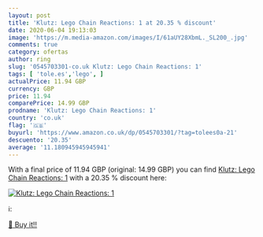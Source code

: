 ```yaml
---
layout: post
title: 'Klutz: Lego Chain Reactions: 1 at 20.35 % discount'
date: 2020-06-04 19:13:03
image: 'https://m.media-amazon.com/images/I/61aUY28XbmL._SL200_.jpg'
comments: true
category: ofertas
author: ring
slug: '0545703301-co.uk Klutz: Lego Chain Reactions: 1'
tags: [ 'tole.es','lego', ]
actualPrice: 11.94 GBP
currency: GBP
price: 11.94
comparePrice: 14.99 GBP
prodname: 'Klutz: Lego Chain Reactions: 1'
country: 'co.uk'
flag: '🇬🇧'
buyurl: 'https://www.amazon.co.uk/dp/0545703301/?tag=tolees0a-21'
descuento: '20.35'
average: '11.180945945945941'
---
```


With a final price of 11.94 GBP (original: 14.99 GBP) you can find [Klutz: Lego Chain Reactions: 1](https://www.amazon.co.uk/dp/0545703301/?tag=tolees0a-21) with a  20.35 % discount here:

[![Klutz: Lego Chain Reactions: 1](https://m.media-amazon.com/images/I/61aUY28XbmL._SL200_.jpg)](https://www.amazon.co.uk/dp/0545703301/?tag=tolees0a-21)

ℹ️:


[🛒 Buy it!!](https://www.amazon.co.uk/dp/0545703301/?tag=tolees0a-21)
